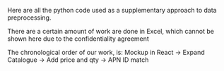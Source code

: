 Here are all the python code used as a supplementary approach to data preprocessing.

There are a certain amount of work are done in Excel, which cannot be shown here due to the confidentiality agreement

The chronological order of our work, is: 
Mockup in React -> Expand Catalogue -> Add price and qty -> APN ID match
